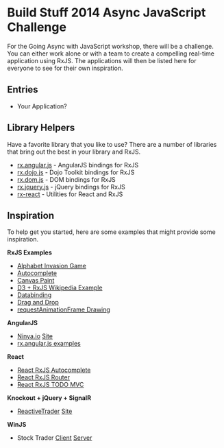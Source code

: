 # Build Stuff 2014 Async JavaScript Challenge #

For the Going Async with JavaScript workshop, there will be a challenge.  You can either work alone or with a team to create a compelling real-time application using RxJS.  The applications will then be listed here for everyone to see for their own inspiration.

## Entries ##

- Your Application?

## Library Helpers ##

Have a favorite library that you like to use?  There are a number of libraries that bring out the best in your library and RxJS.

- [rx.angular.js](https://github.com/Reactive-Extensions/rx.angular.js) - AngularJS bindings for RxJS
- [rx.dojo.js](https://github.com/Reactive-Extensions/RxJS-Dojo) - Dojo Toolkit bindings for RxJS
- [rx.dom.js](https://github.com/Reactive-Extensions/RxJS-DOM) - DOM bindings for RxJS
- [rx.jquery.js](https://github.com/Reactive-Extensions/RxJS-jQuery) - jQuery bindings for RxJS
- [rx-react](https://github.com/fdecampredon/rx-react) - Utilities for React and RxJS

## Inspiration ##

To help get you started, here are some examples that might provide some inspiration.

**RxJS Examples**
- [Alphabet Invasion Game](https://github.com/Reactive-Extensions/RxJS/tree/master/examples/alphabetinvasion)
- [Autocomplete](https://github.com/Reactive-Extensions/RxJS/tree/master/examples/autocomplete)
- [Canvas Paint](https://github.com/Reactive-Extensions/RxJS-DOM/tree/master/examples/CanvasPaint)
- [D3 + RxJS Wikipedia Example](https://github.com/Reactive-Extensions/RxJS/tree/master/examples/d3)
- [Databinding](https://github.com/Reactive-Extensions/RxJS/tree/master/examples/databinding)
- [Drag and Drop](https://github.com/Reactive-Extensions/RxJS/tree/master/examples/dragndrop)
- [requestAnimationFrame Drawing](https://github.com/Reactive-Extensions/RxJS-DOM/tree/master/examples/RequestAnimationFrame)

**AngularJS**
- [Ninya.io](https://github.com/ninya-io/ninya.io) [Site](http://stackwho.herokuapp.com/)
- [rx.angular.js examples](https://github.com/Reactive-Extensions/rx.angular.js/tree/master/examples)

**React**
- [React RxJS Autocomplete](https://github.com/eliseumds/react-autocomplete)
- [React RxJS Router](https://github.com/kmcclosk/reactjs-rxjs-example)
- [React RxJS TODO MVC](https://github.com/fdecampredon/react-rxjs-todomvc)

**Knockout + jQuery + SignalR**
- [ReactiveTrader](https://github.com/AdaptiveConsulting/ReactiveTrader) [Site](https://reactivetrader.azurewebsites.net/)

**WinJS**
- Stock Trader [Client](https://github.com/Reactive-Extensions/StrangeLoop2013/tree/master/RxDemos/client/pages/stocks) [Server](https://github.com/Reactive-Extensions/StrangeLoop2013/tree/master/RxDemos/server)
